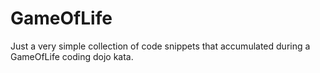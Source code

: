 # GameOfLife

Just a very simple collection of code snippets that accumulated during a GameOfLife coding dojo kata.
